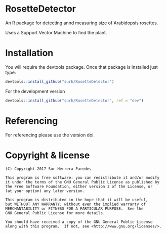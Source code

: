 # RosetteDetector

An R package for detecting annd measuring size of Arabidopsis rosettes.

Uses a Support Vector Machine to find the plant.

# Installation

You will require the devtools package. Once that package is installed just type:

```r
devtools::install_github("surh/RosetteDetector")
```

For the development version

```r
devtools::install_github("surh/RosetteDetector", ref = "dev")
```

# Referencing

For referencing please use the version doi.

# Copyright & license

    (C) Copyright 2017 Sur Herrera Paredes

    This program is free software: you can redistribute it and/or modify
    it under the terms of the GNU General Public License as published by
    the Free Software Foundation, either version 3 of the License, or
    (at your option) any later version.

    This program is distributed in the hope that it will be useful,
    but WITHOUT ANY WARRANTY; without even the implied warranty of
    MERCHANTABILITY or FITNESS FOR A PARTICULAR PURPOSE.  See the
    GNU General Public License for more details.

    You should have received a copy of the GNU General Public License
    along with this program.  If not, see <http://www.gnu.org/licenses/>.

